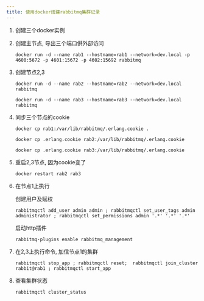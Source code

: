 ```yaml
---
title: 使用docker搭建rabbitmq集群记录
---
```



1. 创建三个docker实例

2. 创建主节点, 导出三个端口供外部访问

    `docker run -d --name rab1 --hostname=rab1 --network=dev.local -p 4600:5672 -p 4601:15672 -p 4602:15692 rabbitmq`

3. 创建节点2,3

    `docker run -d --name rab2 --hostname=rab2 --network=dev.local rabbitmq`

    `docker run -d --name rab3 --hostname=rab3 --network=dev.local rabbitmq`

4. 同步三个节点的cookie

    `docker cp rab1:/var/lib/rabbitmq/.erlang.cookie .`

    `docker cp .erlang.cookie rab2:/var/lib/rabbitmq/.erlang.cookie`

    `docker cp .erlang.cookie rab3:/var/lib/rabbitmq/.erlang.cookie`

5. 重启2,3节点, 因为cookie变了

    `docker restart rab2 rab3`

6. 在节点1上执行

    创建用户及赋权

    `rabbitmqctl add_user admin admin ; rabbitmqctl set_user_tags admin administrator ; rabbitmqctl set_permissions admin '.*' '.*' '.*'`

    启动http插件

    `rabbitmq-plugins enable rabbitmq_management`

7. 在2,3上执行命令, 加信节点1的集群

    `rabbitmqctl stop_app ; rabbitmqctl reset;  rabbitmqctl join_cluster rabbit@rab1 ; rabbitmqctl start_app`    

8. 查看集群状态

    `rabbitmqctl cluster_status`

